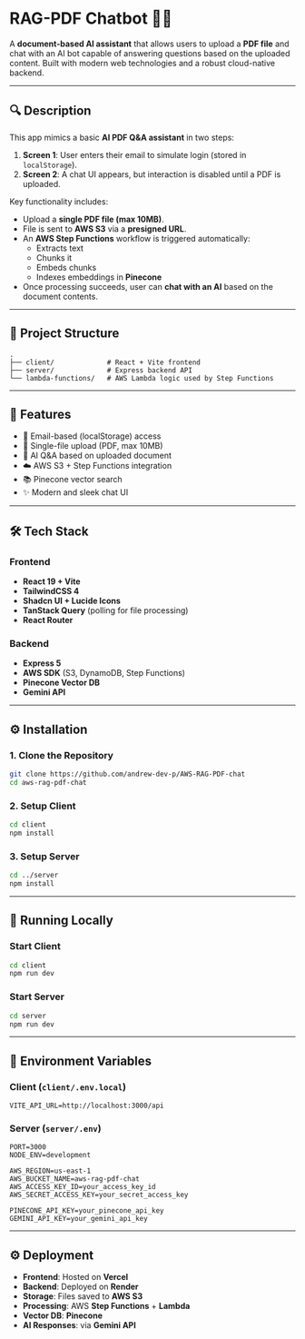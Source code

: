 # RAG-PDF Chatbot 🤖📄

A **document-based AI assistant** that allows users to upload a **PDF file** and chat with an AI bot capable of answering questions based on the uploaded content. Built with modern web technologies and a robust cloud-native backend.

---

## 🔍 Description

This app mimics a basic **AI PDF Q&A assistant** in two steps:

1. **Screen 1**: User enters their email to simulate login (stored in `localStorage`).
2. **Screen 2**: A chat UI appears, but interaction is disabled until a PDF is uploaded.

Key functionality includes:

- Upload a **single PDF file (max 10MB)**.
- File is sent to **AWS S3** via a **presigned URL**.
- An **AWS Step Functions** workflow is triggered automatically:
  - Extracts text
  - Chunks it
  - Embeds chunks
  - Indexes embeddings in **Pinecone**
- Once processing succeeds, user can **chat with an AI** based on the document contents.

---

## 📁 Project Structure

```
.
├── client/             # React + Vite frontend
├── server/             # Express backend API
└── lambda-functions/   # AWS Lambda logic used by Step Functions
```

---

## 🚀 Features

- 🔐 Email-based (localStorage) access
- 📄 Single-file upload (PDF, max 10MB)
- 🧠 AI Q&A based on uploaded document
- ☁️ AWS S3 + Step Functions integration
- 📚 Pinecone vector search
- ✨ Modern and sleek chat UI

---

## 🛠️ Tech Stack

### Frontend

- **React 19 + Vite**
- **TailwindCSS 4**
- **Shadcn UI + Lucide Icons**
- **TanStack Query** (polling for file processing)
- **React Router**

### Backend

- **Express 5**
- **AWS SDK** (S3, DynamoDB, Step Functions)
- **Pinecone Vector DB**
- **Gemini API**

---

## ⚙️ Installation

### 1. Clone the Repository

```bash
git clone https://github.com/andrew-dev-p/AWS-RAG-PDF-chat
cd aws-rag-pdf-chat
```

### 2. Setup Client

```bash
cd client
npm install
```

### 3. Setup Server

```bash
cd ../server
npm install
```

---

## 🧪 Running Locally

### Start Client

```bash
cd client
npm run dev
```

### Start Server

```bash
cd server
npm run dev
```

---

## 🔐 Environment Variables

### Client (`client/.env.local`)

```env
VITE_API_URL=http://localhost:3000/api
```

### Server (`server/.env`)

```env
PORT=3000
NODE_ENV=development

AWS_REGION=us-east-1
AWS_BUCKET_NAME=aws-rag-pdf-chat
AWS_ACCESS_KEY_ID=your_access_key_id
AWS_SECRET_ACCESS_KEY=your_secret_access_key

PINECONE_API_KEY=your_pinecone_api_key
GEMINI_API_KEY=your_gemini_api_key
```

---

## ⚙️ Deployment

- **Frontend**: Hosted on **Vercel**
- **Backend**: Deployed on **Render**
- **Storage**: Files saved to **AWS S3**
- **Processing**: AWS **Step Functions** + **Lambda**
- **Vector DB**: **Pinecone**
- **AI Responses**: via **Gemini API**
